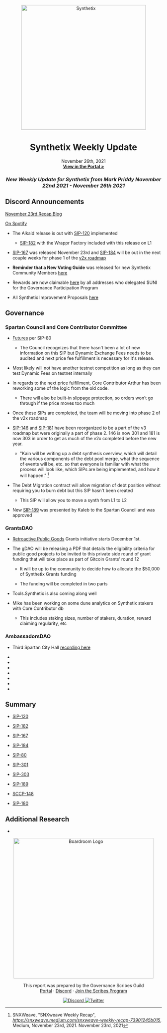 
<p align="center">
  <a href="http://app.boardroom.info/BanklessDAO">
    <img src="https://miro.medium.com/max/1400/1*V3K-Uu2va_r9p7O2p_FzMw.png" alt="Synthetix" width="400" />
  </a>
  <h1 align="center">Synthetix Weekly Update</h1>
  <p align="center">
    November 26th, 2021
  <br />
  <a href="http://app.boardroom.info/BanklessDAO"><strong>View in the Portal »</strong></a>
  <br />
  </p>
</p>

### <p align="center"> *New Weekly Update for Synthetix from Mark Priddy November 22nd 2021 - November 26th 2021*

## Discord Announcements
	
[November 23rd Recap Blog](https://snxweave.medium.com/snxweave-weekly-recap-73901245b015)

[On Spotify](https://open.spotify.com/episode/3WFxVftZnAijJzmVD34LNz)
	
- The Alkaid release is out with [SIP-120](https://sips.synthetix.io/sips/sip-120/) implemented
  - [SIP-182](https://sips.synthetix.io/sips/sip-182/) with the Wrappr Factory included with this release on L1
	
- [SIP-167](https://sips.synthetix.io/sips/sip-167) was released November 23rd and [SIP-184](https://sips.synthetix.io/sips/sip-184) will be out in the next couple weeks for phase 1 of the [v2x roadmap](https://blog.synthetix.io/v2x-revisited/)

- **Reminder that a New Voting Guide** was released for new Synthetix Community Members [here](https://medium.com/@akng105/a-guide-to-synthetix-voting-for-new-community-members-fa57d929b2ce)

- Rewards are now claimable [here](https://synthetixembassy.io/gpp) by all addresses who delegated $UNI for the Governance Participation Program
	
- All Synthetix Improvement Proposals [here](https://sips.synthetix.io/all-sip/)
	
## Governance

### Spartan Council and Core Contributor Committee

- [Futures](https://sips.synthetix.io/sips/sip-80/) per SIP-80 
  - The Council recognizes that there hasn't been a lot of new information on this SIP but Dynamic Exchange Fees needs to be audited and next price fee fulfillment is necessary for it's release.	
- Most likely will not have another testnet competition as long as they can test Dynamic Fees on testnet internally

- In regards to the next price fulfillment, Core Contributor Arthur has been reworking some of the logic from the old code. 
  - There will also be built-in slippage protection, so orders won’t go through if the price moves too much
	
- Once these SIPs are completed, the team will be moving into phase 2 of the v2x roadmap
	
- [SIP-146](https://sips.synthetix.io/sips/sip-301/) and [SIP-181](https://sips.synthetix.io/sips/sip-303/) have been reorganized to be a part of the v3 roadmap but were originally a part of phase 2. 146 is now 301 and 181 is now 303 in order to get as much of the v2x completed before the new year.
  
  - "Kain will be writing up a debt synthesis overview, which will detail the various components of the debt pool merge, what the sequence of events will be, etc. so that everyone is familiar with what the process will look like, which SIPs are being implemented, and how it will happen." [^1]
[^1]: SNXWeave, "SNXweave Weekly Recap", *https://snxweave.medium.com/snxweave-weekly-recap-73901245b015*, Medium, November 23rd, 2021. November 23rd, 2021
	
- The Debt Migration contract will allow migration of debt position without requiring you to burn debt but this SIP hasn't been created
  
  - This SIP will allow you to move a synth from L1 to L2

- New [SIP-189](https://sips.synthetix.io/sips/sip-189/) was presented by Kaleb to the Spartan Council and was approved

	
### GrantsDAO

- [Retroactive Public Goods](https://medium.com/@SynthetixGrants/the-synthetix-grantsdao-retroactive-public-goods-grants-program-629ec299c4d4) Grants initiative starts December 1st.
	
- The gDAO will be releasing a PDF that details the eligibility criteria for public good projects to be invited to this private side round of grant funding that will take place as part of Gitcoin Grants’ round 12
	
  - It will be up to the community to decide how to allocate the $50,000 of Synthetix Grants funding
	
  - The funding will be completed in two parts
	
- Tools.Synthetix is also coming along well
	
- Mike has been working on some dune analytics on Synthetix stakers with Core Contributor db
	
  - This includes staking sizes, number of stakers, duration, reward claiming regularity, etc
	
	
### AmbassadorsDAO

- Third Spartan City Hall [recording here](https://anchor.fm/synthetix/episodes/SD036---Spartan-City-Hall-3---Aelin-e1af7f3)
	
- 
	
- 
	
- 
	
- 
	
- 	
	
- 	
	
- 	
	


## Summary
	
- [SIP-120](https://sips.synthetix.io/sips/sip-120) 
	
- [SIP-182](https://sips.synthetix.io/sips/sip-182/) 

- [SIP-167](https://sips.synthetix.io/sips/sip-167) 

- [SIP-184](https://sips.synthetix.io/sips/sip-184) 

- [SIP-80](https://sips.synthetix.io/sips/sip-80/) 
	
- [SIP-301](https://sips.synthetix.io/sips/sip-301) 

- [SIP-303](https://sips.synthetix.io/sips/sip-303) 

- [SIP-189](https://sips.synthetix.io/sips/sip-189/)
	
- [SCCP-148](https://sips.synthetix.io/sccp/sccp-148)
	
- [SIP-180](https://sips.synthetix.io/sips/sip-180)

## Additional Research

- 

<p align="center">
  <a href="http://app.boardroom.info/">
    <img src="https://i.ibb.co/PFcchnQ/boardroom.png" alt="Boardroom Logo" width="450" />
  </a>
</p>

<p align="center">
	This report was prepared by the Governance Scribes Guild
  <br />
  <a href="http://boardroom.info/">Portal</a>
  ·
  <a href="https://discord.com/invite/tgrTFg9">Discord</a>
  ·
  <a href="https://boardroom.mirror.xyz/JHrN8nVy_J4C7Xzj37zoyPANg0ZnNszhWy9YOZHC0lM">Join the Scribes Program</a>
</p>

<p align="center">
  <a href="https://discord.gg/CEZ8WfuK8s">
    <img src="https://img.shields.io/badge/Discord-Join-7289da?style=for-the-badge&logo=discord&logoColor=white" alt="Discord" />
  </a>
  <a href="https://twitter.com/boardroom_info">
    <img src="https://img.shields.io/badge/Twitter-Follow-1da1f2?style=for-the-badge&logo=twitter&logoColor=white" alt="Twitter" />
  </a>
</p>




